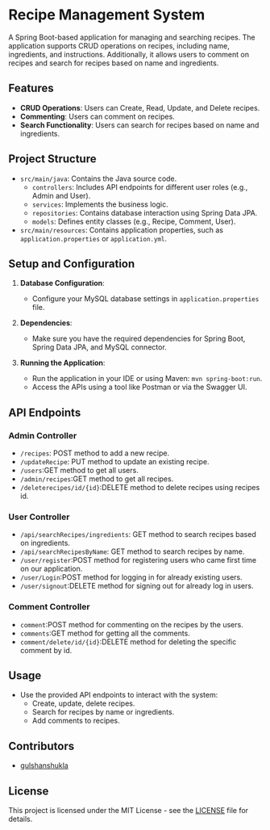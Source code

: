 # Recipe Management System

A Spring Boot-based application for managing and searching recipes. The application supports CRUD operations on recipes, including name, ingredients, and instructions. Additionally, it allows users to comment on recipes and search for recipes based on name and ingredients.

## Features

- **CRUD Operations**: Users can Create, Read, Update, and Delete recipes.
- **Commenting**: Users can comment on recipes.
- **Search Functionality**: Users can search for recipes based on name and ingredients.

## Project Structure

- `src/main/java`: Contains the Java source code.
  - `controllers`: Includes API endpoints for different user roles (e.g., Admin and User).
  - `services`: Implements the business logic.
  - `repositories`: Contains database interaction using Spring Data JPA.
  - `models`: Defines entity classes (e.g., Recipe, Comment, User).
- `src/main/resources`: Contains application properties, such as `application.properties` or `application.yml`.

## Setup and Configuration

1. **Database Configuration**:
   - Configure your MySQL database settings in `application.properties` file.

2. **Dependencies**:
   - Make sure you have the required dependencies for Spring Boot, Spring Data JPA, and MySQL connector.

3. **Running the Application**:
   - Run the application in your IDE or using Maven: `mvn spring-boot:run`.
   - Access the APIs using a tool like Postman or via the Swagger UI.

## API Endpoints

### Admin Controller

- `/recipes`: POST method to add a new recipe.
- `/updateRecipe`: PUT method to update an existing recipe.
- `/users`:GET method to get all users.
- `/admin/recipes`:GET method to get all recipes.
- `/deleterecipes/id/{id}`:DELETE method to delete recipes using recipes id.

### User Controller

- `/api/searchRecipes/ingredients`: GET method to search recipes based on ingredients.
- `/api/searchRecipesByName`: GET method to search recipes by name.
- `/user/register`:POST method for registering users who came first time on our application.
- `/user/Login`:POST method for logging in for already existing users.
- `/user/signout`:DELETE method for signing out for already log in users.

### Comment Controller
 - `comment`:POST method for commenting on the recipes by the users.
 - `comments`:GET method for getting all the comments.
 - `comment/delete/id/{id}`:DELETE method for deleting the specific comment by id.

## Usage

- Use the provided API endpoints to interact with the system:
  - Create, update, delete recipes.
  - Search for recipes by name or ingredients.
  - Add comments to recipes.

## Contributors

- [gulshanshukla](https://github.com/gulshanshukla)

## License

This project is licensed under the MIT License - see the [LICENSE](LICENSE) file for details.
